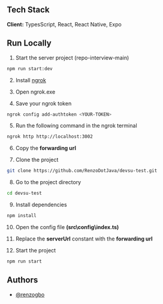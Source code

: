 
## Tech Stack

**Client:** TypesScript, React, React Native, Expo


## Run Locally

1. Start the server project (repo-interview-main)

```bash
npm run start:dev
```

2. Install [ngrok](https://ngrok.com/)

3. Open ngrok.exe

4. Save your ngrok token

```bash
ngrok config add-authtoken <YOUR-TOKEN>
```

5. Run the following command in the ngrok terminal

```bash
ngrok http http://localhost:3002
```

6. Copy the **forwarding url**

7. Clone the project

```bash
git clone https://github.com/RenzoDotJava/devsu-test.git
```

8. Go to the project directory

```bash
cd devsu-test
```

9. Install dependencies

```bash
npm install
```

10. Open the config file **(src\config\index.ts)**

11. Replace the **serverUrl** constant with the **forwarding url**

12. Start the project

```bash
npm run start
```


## Authors

- [@renzogbo](https://www.github.com/RenzoDotJava)

